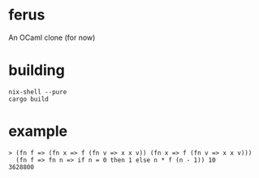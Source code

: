 # ferus
An OCaml clone (for now)

# building
```shell
nix-shell --pure
cargo build
```

# example
```
> (fn f => (fn x => f (fn v => x x v)) (fn x => f (fn v => x x v)))
  (fn f => fn n => if n = 0 then 1 else n * f (n - 1)) 10
3628800
```

